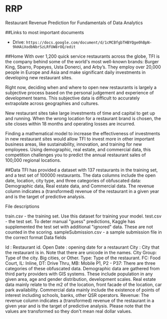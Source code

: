# RRP
Restaurant Revenue Prediction for Fundamentals of Data Analytics 

##Links to most important documents
* Drive: `https://docs.google.com/document/d/1cMCBfgbTHBYQge0hBpN-9kHAiXodbNbrSzLRfUW8rOQ/edit`

##Home
With over 1,200 quick service restaurants across the globe, TFI is the company behind some of the world's most well-known brands: Burger King, Sbarro, Popeyes, Usta Donerci, and Arby’s. They employ over 20,000 people in Europe and Asia and make significant daily investments in developing new restaurant sites.

Right now, deciding when and where to open new restaurants is largely a subjective process based on the personal judgement and experience of development teams. This subjective data is difficult to accurately extrapolate across geographies and cultures. 

New restaurant sites take large investments of time and capital to get up and running. When the wrong location for a restaurant brand is chosen, the site closes within 18 months and operating losses are incurred. 

Finding a mathematical model to increase the effectiveness of investments in new restaurant sites would allow TFI to invest more in other important business areas, like sustainability, innovation, and training for new employees. Using demographic, real estate, and commercial data, this competition challenges you to predict the annual restaurant sales of 100,000 regional locations.

##Data
TFI has provided a dataset with 137 restaurants in the training set, and a test set of 100000 restaurants. The data columns include the open date, location, city type, and three categories of obfuscated data: Demographic data, Real estate data, and Commercial data. The revenue column indicates a (transformed) revenue of the restaurant in a given year and is the target of predictive analysis. 

File descriptions

train.csv - the training set. Use this dataset for training your model. 
test.csv - the test set. To deter manual "guess" predictions, Kaggle has supplemented the test set with additional "ignored" data. These are not counted in the scoring.
sampleSubmission.csv - a sample submission file in the correct format
Data fields

Id : Restaurant id. 
Open Date : opening date for a restaurant
City : City that the restaurant is in. Note that there are unicode in the names. 
City Group: Type of the city. Big cities, or Other. 
Type: Type of the restaurant. FC: Food Court, IL: Inline, DT: Drive Thru, MB: Mobile
P1, P2 - P37: There are three categories of these obfuscated data. Demographic data are gathered from third party providers with GIS systems. These include population in any given area, age and gender distribution, development scales. Real estate data mainly relate to the m2 of the location, front facade of the location, car park availability. Commercial data mainly include the existence of points of interest including schools, banks, other QSR operators.
Revenue: The revenue column indicates a (transformed) revenue of the restaurant in a given year and is the target of predictive analysis. Please note that the values are transformed so they don't mean real dollar values. 


